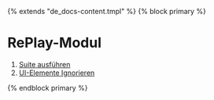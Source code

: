 {% extends "de_docs-content.tmpl" %}
{% block primary %}

RePlay-Modul
============

 1. [Suite ausführen](suite-ausfuehren.md)
 1. [UI-Elemente Ignorieren](ui-elemente-ignorieren.md)

{% endblock primary %}